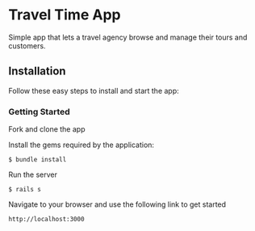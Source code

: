 # Travel Time App

Simple app that lets a travel agency browse and manage their tours and customers.

## Installation

Follow these easy steps to install and start the app:

### Getting Started

Fork and clone the app

Install the gems required by the application:

    $ bundle install

Run the server

    $ rails s

Navigate to your browser and use the following link to get started

    http://localhost:3000